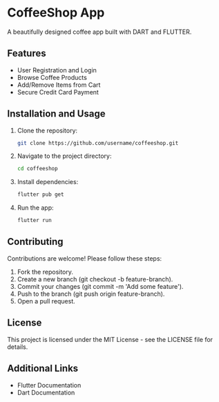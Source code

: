 # CoffeeShop App
A beautifully designed coffee app built with DART and FLUTTER.

## Features
- User Registration and Login
- Browse Coffee Products
- Add/Remove Items from Cart
- Secure Credit Card Payment

## Installation and Usage
1. Clone the repository:
   ```sh
   git clone https://github.com/username/coffeeshop.git
2. Navigate to the project directory:
    ```sh
    cd coffeeshop
3. Install dependencies:
   ```sh
   flutter pub get
4. Run the app:
   ```sh
   flutter run
## Contributing
  Contributions are welcome! Please follow these steps:
1. Fork the repository.
2. Create a new branch (git checkout -b feature-branch).
3. Commit your changes (git commit -m 'Add some feature').
4. Push to the branch (git push origin feature-branch).
5. Open a pull request.
## License
This project is licensed under the MIT License - see the LICENSE file for details.

## Additional Links
* Flutter Documentation
* Dart Documentation
